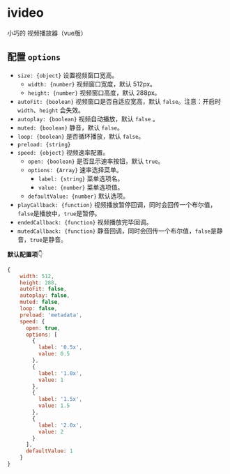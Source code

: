 # ivideo

小巧的 视频播放器（vue版）

## 配置 `options`

- `size: {object}` 设置视频窗口宽高。
  - `width: {number}` 视频窗口宽度，默认 512px。
  - `height: {number}` 视频窗口高度，默认 288px。
- `autoFit: {boolean}` 视频窗口是否自适应宽高，默认 `false`。注意：开启时 `width`、`height` 会失效。
- `autoplay: {boolean}` 视频自动播放，默认 `false` 。
- `muted: {boolean}` 静音，默认 `false`。
- `loop: {boolean}` 是否循环播放，默认 `false`。
- `preload: {string}`
- `speed: {object}` 视频速率配置。
  - `open: {boolean}` 是否显示速率按钮，默认 `true`。
  - `options: {Array}` 速率选择菜单。
    - `label: {string}` 菜单选项名。
    - `value: {number}` 菜单选项值。
  - `defaultValue: {number}` 默认选项。
- `playCallback: {function}` 视频播放暂停回调，同时会回传一个布尔值，`false`是播放中，`true`是暂停。
- `endedCallback: {function}` 视频播放完毕回调。
- `mutedCallback: {function}` 静音回调，同时会回传一个布尔值，`false`是静音，`true`是静音。



**默认配置项**👇

```javascript
{
    width: 512,
    height: 288,
    autoFit: false,
    autoplay: false,
    muted: false,
    loop: false,
    preload: 'metadata',
    speed: {
      open: true,
      options: [
        {
          label: '0.5x',
          value: 0.5
        },
        {
          label: '1.0x',
          value: 1
        },
        {
          label: '1.5x',
          value: 1.5
        },
        {
          label: '2.0x',
          value: 2
        }
      ],
      defaultValue: 1
    }
}
```

